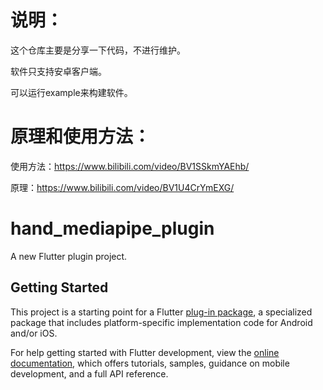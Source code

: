 # 说明：
这个仓库主要是分享一下代码，不进行维护。

软件只支持安卓客户端。

可以运行example来构建软件。

# 原理和使用方法：

使用方法：https://www.bilibili.com/video/BV1SSkmYAEhb/

原理：https://www.bilibili.com/video/BV1U4CrYmEXG/

# hand_mediapipe_plugin

A new Flutter plugin project.

## Getting Started

This project is a starting point for a Flutter
[plug-in package](https://flutter.dev/to/develop-plugins),
a specialized package that includes platform-specific implementation code for
Android and/or iOS.

For help getting started with Flutter development, view the
[online documentation](https://docs.flutter.dev), which offers tutorials,
samples, guidance on mobile development, and a full API reference.
